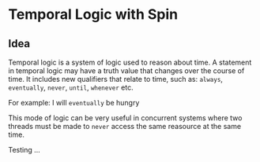 # Temporal Logic with Spin

## Idea

Temporal logic is a system of logic used to reason about time. A statement in temporal logic may have a truth value that changes over the course of time. It includes new qualifiers that relate to time, such as: `always`, `eventually`, `never`, `until`, `whenever` etc.

For example: I will `eventually` be hungry

This mode of logic can be very useful in concurrent systems where two threads must be made to `never` access the same reasource at the same time. 

Testing ...
